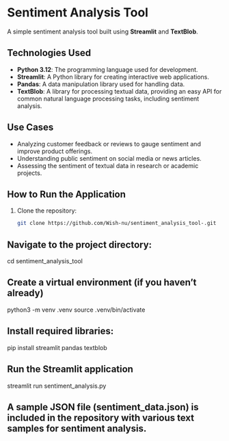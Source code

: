 # Sentiment Analysis Tool

A simple sentiment analysis tool built using **Streamlit** and **TextBlob**.

## Technologies Used
- **Python 3.12**: The programming language used for development.
- **Streamlit**: A Python library for creating interactive web applications.
- **Pandas**: A data manipulation library used for handling data.
- **TextBlob**: A library for processing textual data, providing an easy API for common natural language processing tasks, including sentiment analysis.

## Use Cases
- Analyzing customer feedback or reviews to gauge sentiment and improve product offerings.
- Understanding public sentiment on social media or news articles.
- Assessing the sentiment of textual data in research or academic projects.

## How to Run the Application
1. Clone the repository:
   ```bash
   git clone https://github.com/Wish-nu/sentiment_analysis_tool-.git
   
## Navigate to the project directory:
cd sentiment_analysis_tool

## Create a virtual environment (if you haven’t already)
python3 -m venv .venv
source .venv/bin/activate

## Install required libraries:
pip install streamlit pandas textblob

## Run the Streamlit application
streamlit run sentiment_analysis.py

## A sample JSON file (sentiment_data.json) is included in the repository with various text samples for sentiment analysis.


